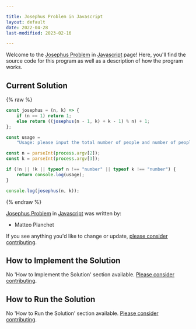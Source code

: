 ```yaml
---

title: Josephus Problem in Javascript
layout: default
date: 2022-04-28
last-modified: 2023-02-16

---
```


Welcome to the [Josephus Problem](https://sampleprograms.io/projects/josephus-problem) in [Javascript](https://sampleprograms.io/languages/javascript) page! Here, you'll find the source code for this program as well as a description of how the program works.

## Current Solution

{% raw %}

```javascript
const josephus = (n, k) => {
    if (n == 1) return 1;
    else return ((josephus(n - 1, k) + k - 1) % n) + 1;
};

const usage =
    "Usage: please input the total number of people and number of people to skip.";

const n = parseInt(process.argv[2]);
const k = parseInt(process.argv[3]);

if (!n || !k || typeof n !== "number" || typeof k !== "number") {
    return console.log(usage);
}

console.log(josephus(n, k));
```

{% endraw %}

[Josephus Problem](https://sampleprograms.io/projects/josephus-problem) in [Javascript](https://sampleprograms.io/languages/javascript) was written by:

- Matteo Planchet

If you see anything you'd like to change or update, [please consider contributing](https://github.com/TheRenegadeCoder/sample-programs).

## How to Implement the Solution

No 'How to Implement the Solution' section available. [Please consider contributing](https://github.com/TheRenegadeCoder/sample-programs-website).

## How to Run the Solution

No 'How to Run the Solution' section available. [Please consider contributing](https://github.com/TheRenegadeCoder/sample-programs-website).